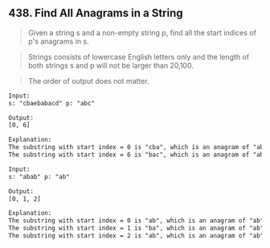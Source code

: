 ## 438. Find All Anagrams in a String

> Given a string s and a non-empty string p, find all the start indices of p's anagrams in s.
  
> Strings consists of lowercase English letters only and the length of both strings s and p will not be larger than 20,100.
  
> The order of output does not matter.


```html
Input:
s: "cbaebabacd" p: "abc"

Output:
[0, 6]

Explanation:
The substring with start index = 0 is "cba", which is an anagram of "abc".
The substring with start index = 6 is "bac", which is an anagram of "abc".
```


```html
Input:
s: "abab" p: "ab"

Output:
[0, 1, 2]

Explanation:
The substring with start index = 0 is "ab", which is an anagram of "ab".
The substring with start index = 1 is "ba", which is an anagram of "ab".
The substring with start index = 2 is "ab", which is an anagram of "ab".

```